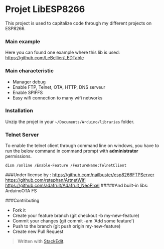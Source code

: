 
# Projet LibESP8266
This project is used to capitalize code through my different projects on ESP8266.

### Main example
Here you can found one example where this lib is used:
https://github.com/LeBellier/LEDTable

### Main characteristic
- Manager debug 
- Enable FTP, Telnet,  OTA, HTTP, DNS serveur 
- Enable SPIFFS 
- Easy wifi connection to many  wifi networks

### Installation

Unzip the projet in your `~/Documents/Arduino/libraries` folder.


### <i class="icon-cog"></i>  Telnet Server
To enable the telnet client through command line on windows, you have to run the below command in command prompt with **administrator** permissions.

`dism /online /Enable-Feature /FeatureName:TelnetClient`

###Under license by :
https://github.com/nailbuster/esp8266FTPServer
https://github.com/rstephan/ArtnetWifi
https://github.com/adafruit/Adafruit_NeoPixel
#####And built-in libs:
ArduinoOTA
FS

###Contributing
- Fork it
- Create your feature branch (git checkout -b my-new-feature)
- Commit your changes (git commit -am 'Add some feature')
- Push to the branch (git push origin my-new-feature)
- Create new Pull Request



> Written with [StackEdit](https://stackedit.io/).
